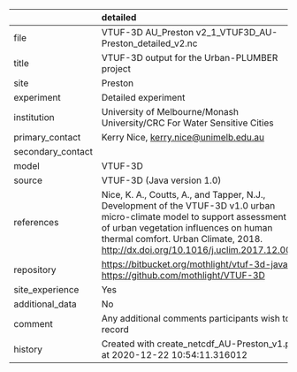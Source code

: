 |                   | detailed                                                                                                                                                                                                                                               |
|:------------------|:-------------------------------------------------------------------------------------------------------------------------------------------------------------------------------------------------------------------------------------------------------|
| file              | VTUF-3D AU_Preston v2_1_VTUF3D_AU-Preston_detailed_v2.nc                                                                                                                                                                                               |
| title             | VTUF-3D output for the Urban-PLUMBER project                                                                                                                                                                                                           |
| site              | Preston                                                                                                                                                                                                                                                |
| experiment        | Detailed experiment                                                                                                                                                                                                                                    |
| institution       | University of Melbourne/Monash University/CRC For Water Sensitive Cities                                                                                                                                                                               |
| primary_contact   | Kerry Nice, kerry.nice@unimelb.edu.au                                                                                                                                                                                                                  |
| secondary_contact |                                                                                                                                                                                                                                                        |
| model             | VTUF-3D                                                                                                                                                                                                                                                |
| source            | VTUF-3D (Java version 1.0)                                                                                                                                                                                                                             |
| references        | Nice, K. A., Coutts, A., and Tapper, N.J., Development of the VTUF-3D v1.0 urban micro-climate model to support assessment of urban vegetation influences on human thermal comfort. Urban Climate, 2018. http://dx.doi.org/10.1016/j.uclim.2017.12.008 |
| repository        | https://bitbucket.org/mothlight/vtuf-3d-java/ https://github.com/mothlight/VTUF-3D                                                                                                                                                                     |
| site_experience   | Yes                                                                                                                                                                                                                                                    |
| additional_data   | No                                                                                                                                                                                                                                                     |
| comment           | Any additional comments participants wish to record                                                                                                                                                                                                    |
| history           | Created with create_netcdf_AU-Preston_v1.py at 2020-12-22 10:54:11.316012                                                                                                                                                                              |
